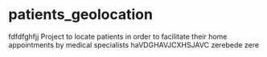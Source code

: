 # patients_geolocation
fdfdfghfjj
Project to locate patients in order to facilitate their home appointments by medical specialists
haVDGHAVJCXHSJAVC
zerebede zere
